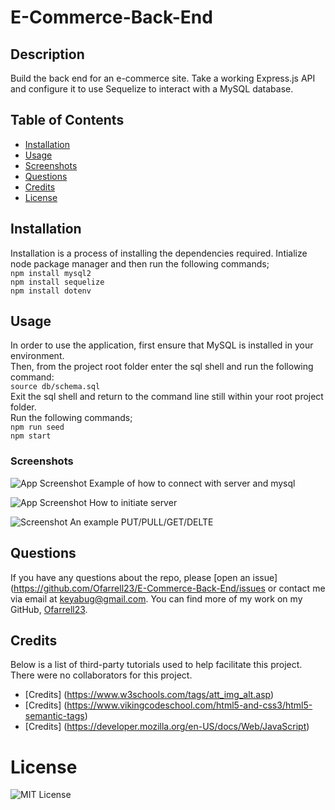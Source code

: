 # E-Commerce-Back-End

## Description 

Build the back end for an e-commerce site. Take a working Express.js API and configure it to use Sequelize to interact with a MySQL database.

## Table of Contents 

* [Installation](#installation)
* [Usage](#usage)
* [Screenshots](#screenshots)
* [Questions](#questions)
* [Credits](#credits)
* [License](#license)


## Installation

Installation is a process of installing the dependencies required.
Intialize node package manager and then run the following commands;  
`npm install mysql2`   
`npm install sequelize`   
`npm install dotenv`   

## Usage 

In order to use the application, first ensure that MySQL is installed in your environment.    
Then, from the project root folder enter the sql shell and run the following command:          
`source db/schema.sql`        
Exit the sql shell and return to the command line still within your root project folder.      
Run the following commands;          
`npm run seed`    
`npm start`    


### Screenshots
![App Screenshot]()
Example of how to connect with server and mysql

![App Screenshot]()
How to initiate server

![Screenshot]()
An example PUT/PULL/GET/DELTE

## Questions
If you have any questions about the repo, please [open an issue](https://github.com/Ofarrell23/E-Commerce-Back-End/issues or contact me via email at keyabug@gmail.com. You can find more of my work on my GitHub, [Ofarrell23](https://github.com/Ofarrell23/).
    
## Credits
Below is a list of third-party tutorials used to help facilitate this project. There were no collaborators for this project.

* [Credits] (https://www.w3schools.com/tags/att_img_alt.asp)
* [Credits] (https://www.vikingcodeschool.com/html5-and-css3/html5-semantic-tags)
* [Credits] (https://developer.mozilla.org/en-US/docs/Web/JavaScript)

# License
![MIT License](https://img.shields.io/badge/license-MIT-green)

